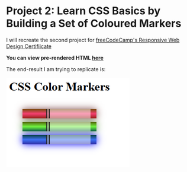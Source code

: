 # Project 2: Learn CSS Basics by Building a Set of Coloured Markers

I will recreate the second project for [freeCodeCamp's Responsive Web Design Certifiicate](https://www.freecodecamp.org/learn/2022/responsive-web-design/learn-css-colors-by-building-a-set-of-colored-markers/)

**You can view pre-rendered HTML [here](https://htmlpreview.github.io/?https://github.com/shivkumar98/FreeCodeCamp-Projects/blob/main/01-Responsive%20Web%20Design/01-HTML%20and%20CSS%20Basics/02-Building%20a%20Set%20of%20Coloured%20Markers/V1/Colour%20Markers.html)**

The end-result I am trying to replicate is:

![screenshot](Images/Screenshot.PNG)

